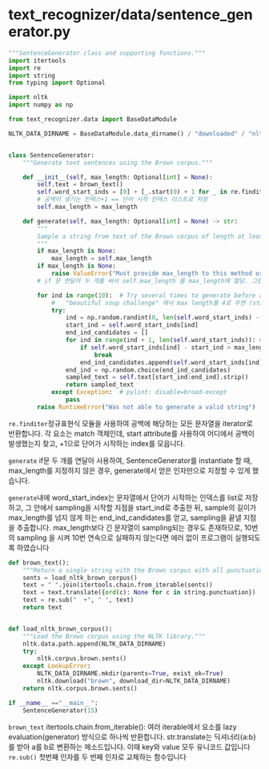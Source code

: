 # text_recognizer/data/sentence_generator.py

```python
"""SentenceGenerator class and supporting functions."""
import itertools
import re
import string
from typing import Optional

import nltk
import numpy as np

from text_recognizer.data import BaseDataModule

NLTK_DATA_DIRNAME = BaseDataModule.data_dirname() / "downloaded" / "nltk"


class SentenceGenerator:
    """Generate text sentences using the Brown corpus."""

    def __init__(self, max_length: Optional[int] = None):
        self.text = brown_text()
        self.word_start_inds = [0] + [_.start(0) + 1 for _ in re.finditer(" ", self.text)]
        # 공백이 생기는 인덱스+1 == 단어 시작 인덱스 리스트로 저장
        self.max_length = max_length

    def generate(self, max_length: Optional[int] = None) -> str:
        """
        Sample a string from text of the Brown corpus of length at least one word and at most max_length.
        """
        if max_length is None:
            max_length = self.max_length
        if max_length is None:
            raise ValueError("Must provide max_length to this method or when making this object.")
        # if 문 연달아 두 개를 써서 self.max_length 를 max_length에 할당. 그랬는데도 없으면 에러

        for ind in range(10):  # Try several times to generate before actually erroring
            #   "beautiful soup challenge" 에서 max length를 4로 주면 (start_ind, end_ind)가 (0, 10)으로 결정되었을때 에러. 
            try:
                ind = np.random.randint(0, len(self.word_start_inds) - 1) # 시작하는 인덱스 지정
                start_ind = self.word_start_inds[ind]
                end_ind_candidates = []
                for ind in range(ind + 1, len(self.word_start_inds)): # 끝나는 인덱스 지정
                    if self.word_start_inds[ind] - start_ind > max_length+1:  # +1은 공백이 포함되므로
                        break
                    end_ind_candidates.append(self.word_start_inds[ind]) 
                end_ind = np.random.choice(end_ind_candidates)
                sampled_text = self.text[start_ind:end_ind].strip()
                return sampled_text
            except Exception:  # pylint: disable=broad-except
                pass
        raise RuntimeError("Was not able to generate a valid string")
```
`re.finditer`정규표현식 모듈을 사용하여 공백에 해당하는 모든 문자열을 iterator로 반환합니다. 각 요소는 match 객체인데, start attribute를 사용하여 어디에서 공백이 발생했는지 찾고, +1으로 단어가 
시작하는 index를 모읍니다.

`generate` if문 두 개를 연달아 사용하여, SentenceGenerator를 instantiate 할 때, max_length를 지정하지 않은 경우, generate에서 얻은 인자만으로 지정할 수 있게 했습니다.

`generate`내에 word_start_index는 문자열에서 단어가 시작하는 인덱스를 list로 저장하고, 그 안에서 sampling을 시작할 지점을 start_ind로 추출한 뒤, sample의 길이가 max_length를
넘지 않게 하는 end_ind_candidates를 얻고, sampling을 끝낼 지점을 추출합니다. max_length보다 긴 문자열이 sampling되는 경우도 존재하므로, 10번의 sampling 을 시켜 10번 연속으로 실패하지 않는다면 에러 없이
프로그램이 실행되도록 하였습니다

```python
def brown_text():
    """Return a single string with the Brown corpus with all punctuation stripped."""
    sents = load_nltk_brown_corpus()
    text = " ".join(itertools.chain.from_iterable(sents))
    text = text.translate({ord(c): None for c in string.punctuation})
    text = re.sub("  +", " ", text)
    return text


def load_nltk_brown_corpus():
    """Load the Brown corpus using the NLTK library."""
    nltk.data.path.append(NLTK_DATA_DIRNAME)
    try:
        nltk.corpus.brown.sents()
    except LookupError:
        NLTK_DATA_DIRNAME.mkdir(parents=True, exist_ok=True)
        nltk.download("brown", download_dir=NLTK_DATA_DIRNAME)
    return nltk.corpus.brown.sents()

if __name__ =="__main__":
    SentenceGenerator(15)
```
`brown_text` itertools.chain.from_iterable(): 여러 iterable에서 요소를 lazy evaluation(generator) 방식으로 하나씩 반환합니다. str.translate는 딕셔너리{a:b}를 받아 a를 b로 변환하는 
메소드입니다. 이때 key와  value 모두 유니코드 값입니다
`re.sub()` 첫번째 인자를 두 번째 인자로 교체하는 함수입니다
